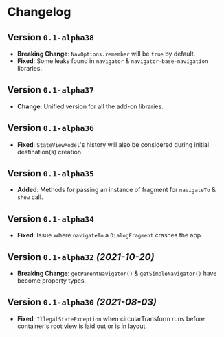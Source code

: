 # Changelog

## Version `0.1-alpha38`

- **Breaking Change**: `NavOptions.remember` will be `true` by default.
- **Fixed**: Some leaks found in `navigator` & `navigator-base-navigation` libraries.

## Version `0.1-alpha37`

- **Change**: Unified version for all the add-on libraries.

## Version `0.1-alpha36`

- **Fixed**: `StateViewModel`'s history will also be considered during initial destination(s) creation.

## Version `0.1-alpha35`

- **Added**: Methods for passing an instance of fragment for `navigateTo` & `show` call.

## Version `0.1-alpha34` 

- **Fixed**: Issue where `navigateTo` a `DialogFragment` crashes the app.

## Version `0.1-alpha32` _(2021-10-20)_

- **Breaking Change**: `getParentNavigator()` & `getSimpleNavigator()` have become property types.

## Version `0.1-alpha30` _(2021-08-03)_

- **Fixed**: `IllegalStateException` when circularTransform runs before container's root view is laid out or is in layout.
